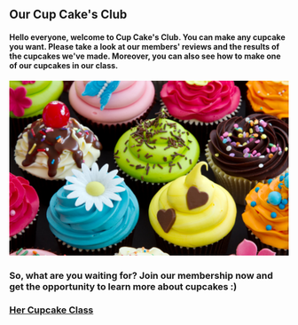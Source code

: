 ## Our Cup Cake's Club

#### Hello everyone, welcome to Cup Cake's Club. You can make any cupcake you want. Please take a look at our members' reviews and the results of the cupcakes we've made. Moreover, you can also see how to make one of our cupcakes in our class.

<img src=images/cupcake-header.jpg/>

### So, what are you waiting for? Join our membership now and get the opportunity to learn more about cupcakes :)

### [Her Cupcake Class](https://module-2-gitchan07.vercel.app/)
